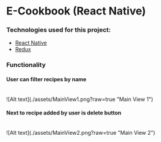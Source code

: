 # E-Cookbook (React Native)

### Technologies used for this project:
* [React Native](https://facebook.github.io/react-native/)
* [Redux](https://redux.js.org/)

### Functionality


#### User can filter recipes by name
<br/>
![Alt text](./assets/MainView1.png?raw=true "Main View 1")

#### Next to recipe added by user is delete button 
<br/>
![Alt text](./assets/MainView2.png?raw=true "Main View 2")


<br/>


